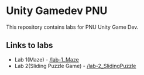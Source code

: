 # Unity Gamedev PNU
This repository contains labs for PNU Unity Game Dev.

## Links to labs

- Lab 1(Maze) - [/lab-1_Maze](/lab-1_Maze)
- Lab 2(Sliding Puzzle Game) - [/lab-2_SlidingPuzzle](/lab-2_SlidingPuzzle)

